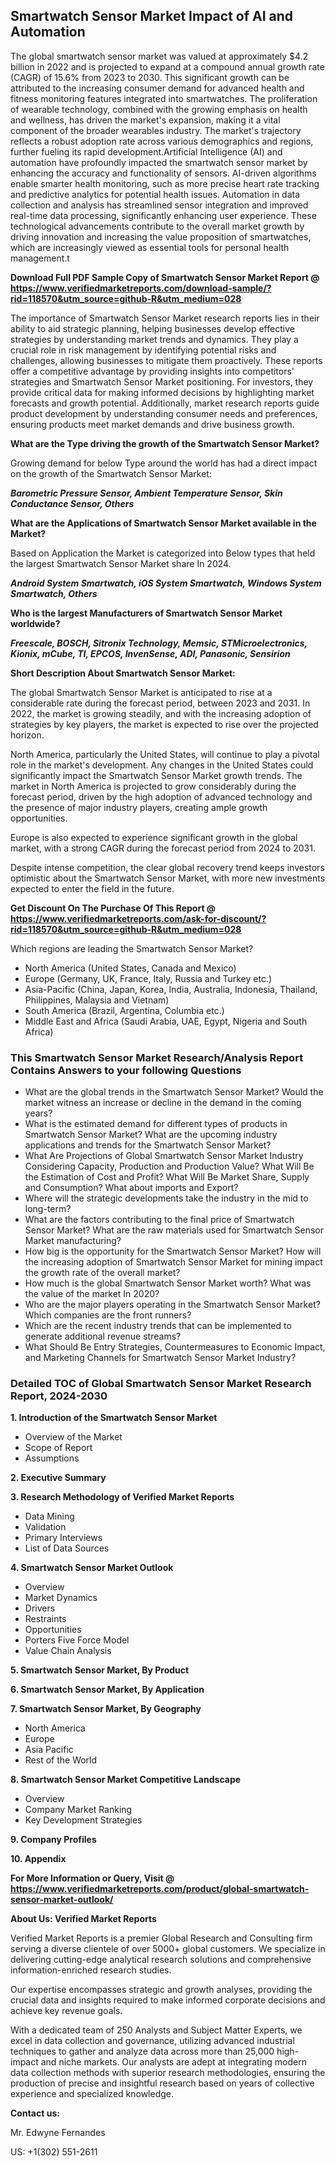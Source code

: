 <h2>Smartwatch Sensor Market Impact of AI and Automation</h2>The global smartwatch sensor market was valued at approximately $4.2 billion in 2022 and is projected to expand at a compound annual growth rate (CAGR) of 15.6% from 2023 to 2030. This significant growth can be attributed to the increasing consumer demand for advanced health and fitness monitoring features integrated into smartwatches. The proliferation of wearable technology, combined with the growing emphasis on health and wellness, has driven the market's expansion, making it a vital component of the broader wearables industry. The market's trajectory reflects a robust adoption rate across various demographics and regions, further fueling its rapid development.Artificial Intelligence (AI) and automation have profoundly impacted the smartwatch sensor market by enhancing the accuracy and functionality of sensors. AI-driven algorithms enable smarter health monitoring, such as more precise heart rate tracking and predictive analytics for potential health issues. Automation in data collection and analysis has streamlined sensor integration and improved real-time data processing, significantly enhancing user experience. These technological advancements contribute to the overall market growth by driving innovation and increasing the value proposition of smartwatches, which are increasingly viewed as essential tools for personal health management.t</p><p id="" class=""><strong>Download Full PDF Sample Copy of Smartwatch Sensor Market Report @ <a href="https://www.verifiedmarketreports.com/download-sample/?rid=118570&utm_source=github-R&utm_medium=028" target="_blank">https://www.verifiedmarketreports.com/download-sample/?rid=118570&utm_source=github-R&utm_medium=028</a></strong></p><p>The importance of&nbsp;Smartwatch Sensor Market research reports lies in their ability to aid strategic planning, helping businesses develop effective strategies by understanding market trends and dynamics. They play a crucial role in risk management by identifying potential risks and challenges, allowing businesses to mitigate them proactively. These reports offer a competitive advantage by providing insights into competitors' strategies and Smartwatch Sensor Market positioning. For investors, they provide critical data for making informed decisions by highlighting market forecasts and growth potential. Additionally, market research reports guide product development by understanding consumer needs and preferences, ensuring products meet market demands and drive business growth.</p><p><strong>What are the&nbsp;Type driving the growth of the Smartwatch Sensor Market?</strong></p><p id="" class="">Growing demand for below Type around the world has had a direct impact on the growth of the Smartwatch Sensor Market:</p><em><strong>Barometric Pressure Sensor, Ambient Temperature Sensor, Skin Conductance Sensor, Others</strong></em></p><strong>What are the&nbsp;Applications&nbsp;of Smartwatch Sensor Market available in the Market?</strong></p><p id="" class="">Based on Application the Market is categorized into Below types that held the largest Smartwatch Sensor Market share In 2024.</p><em><strong>Android System Smartwatch, iOS System Smartwatch, Windows System Smartwatch, Others</strong></em></p><strong>Who is the largest Manufacturers of Smartwatch Sensor Market worldwide?</strong></p><p><em><strong>Freescale, BOSCH, Sitronix Technology, Memsic, STMicroelectronics, Kionix, mCube, TI, EPCOS, InvenSense, ADI, Panasonic, Sensirion</strong></em></p><p id="" class=""><strong>Short Description About Smartwatch Sensor Market:</strong></p><p>The global Smartwatch Sensor Market is anticipated to rise at a considerable rate during the forecast period, between 2023 and 2031. In 2022, the market is growing steadily, and with the increasing adoption of strategies by key players, the market is expected to rise over the projected horizon.</p><p>North America, particularly the United States, will continue to play a pivotal role in the market's development. Any changes in the United States could significantly impact the Smartwatch Sensor Market growth trends. The market in North America is projected to grow considerably during the forecast period, driven by the high adoption of advanced technology and the presence of major industry players, creating ample growth opportunities.</p><p>Europe is also expected to experience significant growth in the global market, with a strong CAGR during the forecast period from 2024 to 2031.</p><p>Despite intense competition, the clear global recovery trend keeps investors optimistic about the Smartwatch Sensor Market, with more new investments expected to enter the field in the future.</p><p id="" class=""><strong>Get Discount On The Purchase Of This Report @ <a href="https://www.verifiedmarketreports.com/ask-for-discount/?rid=118570&utm_source=github-R&utm_medium=028" target="_blank">https://www.verifiedmarketreports.com/ask-for-discount/?rid=118570&utm_source=github-R&utm_medium=028</a></strong></p>Which regions are leading the Smartwatch Sensor Market?</p><ul><li>North America (United States, Canada and Mexico)</li><li>Europe (Germany, UK, France, Italy, Russia and Turkey etc.)</li><li>Asia-Pacific (China, Japan, Korea, India, Australia, Indonesia, Thailand, Philippines, Malaysia and Vietnam)</li><li>South America (Brazil, Argentina, Columbia etc.)</li><li>Middle East and Africa (Saudi Arabia, UAE, Egypt, Nigeria and South Africa)</li></ul><h3 id="" class="">This Smartwatch Sensor Market Research/Analysis Report Contains Answers to your following Questions</h3><ul><li>What are the global trends in the Smartwatch Sensor Market? Would the market witness an increase or decline in the demand in the coming years?</li><li>What is the estimated demand for different types of products in Smartwatch Sensor Market? What are the upcoming industry applications and trends for the Smartwatch Sensor Market?</li><li>What Are Projections of Global Smartwatch Sensor Market Industry Considering Capacity, Production and Production Value? What Will Be the Estimation of Cost and Profit? What Will Be Market Share, Supply and Consumption? What about imports and Export?</li><li>Where will the strategic developments take the industry in the mid to long-term?</li><li>What are the factors contributing to the final price of Smartwatch Sensor Market? What are the raw materials used for Smartwatch Sensor Market manufacturing?</li><li>How big is the opportunity for the Smartwatch Sensor Market? How will the increasing adoption of Smartwatch Sensor Market for mining impact the growth rate of the overall market?</li><li>How much is the global Smartwatch Sensor Market worth? What was the value of the market In 2020?</li><li>Who are the major players operating in the Smartwatch Sensor Market? Which companies are the front runners?</li><li>Which are the recent industry trends that can be implemented to generate additional revenue streams?</li><li>What Should Be Entry Strategies, Countermeasures to Economic Impact, and Marketing Channels for Smartwatch Sensor Market Industry?</li></ul><h3 id="" class="">Detailed TOC of Global Smartwatch Sensor Market Research Report, 2024-2030</h3><p id="" class=""><strong>1. Introduction of the Smartwatch Sensor Market</strong></p><ul><li>Overview of the Market</li><li>Scope of Report</li><li>Assumptions</li></ul><p id="" class=""><strong>2. Executive Summary</strong></p><p id="" class=""><strong>3. Research Methodology of Verified Market Reports</strong></p><ul><li>Data Mining</li><li>Validation</li><li>Primary Interviews</li><li>List of Data Sources</li></ul><p id="" class=""><strong>4. Smartwatch Sensor Market Outlook</strong></p><ul><li>Overview</li><li>Market Dynamics</li><li>Drivers</li><li>Restraints</li><li>Opportunities</li><li>Porters Five Force Model</li><li>Value Chain Analysis</li></ul><p id="" class=""><strong>5. Smartwatch Sensor Market, By Product</strong></p><p id="" class=""><strong>6. Smartwatch Sensor Market, By Application</strong></p><p id="" class=""><strong>7. Smartwatch Sensor Market, By Geography</strong></p><ul><li>North America</li><li>Europe</li><li>Asia Pacific</li><li>Rest of the World</li></ul><p id="" class=""><strong>8. Smartwatch Sensor Market Competitive Landscape</strong></p><ul><li>Overview</li><li>Company Market Ranking</li><li>Key Development Strategies</li></ul><p id="" class=""><strong>9. Company Profiles</strong></p><p id="" class=""><strong>10. Appendix</strong></p><p id="" class=""><strong>For More Information or Query, Visit @ <a href="https://www.verifiedmarketreports.com/product/global-smartwatch-sensor-market-outlook/" target="_blank">https://www.verifiedmarketreports.com/product/global-smartwatch-sensor-market-outlook/</a></strong></p><p id="" class=""><strong>About Us: Verified Market Reports</strong></p><p id="" class="">Verified Market Reports is a premier Global Research and Consulting firm serving a diverse clientele of over 5000+ global customers. We specialize in delivering cutting-edge analytical research solutions and comprehensive information-enriched research studies.</p><p id="" class="">Our expertise encompasses strategic and growth analyses, providing the crucial data and insights required to make informed corporate decisions and achieve key revenue goals.</p><p id="" class="">With a dedicated team of 250 Analysts and Subject Matter Experts, we excel in data collection and governance, utilizing advanced industrial techniques to gather and analyze data across more than 25,000 high-impact and niche markets. Our analysts are adept at integrating modern data collection methods with superior research methodologies, ensuring the production of precise and insightful research based on years of collective experience and specialized knowledge.</p><p id="" class=""><strong>Contact us:</strong></p><p id="" class="">Mr. Edwyne Fernandes</p><p id="" class="">US: +1(302) 551-2611</p>